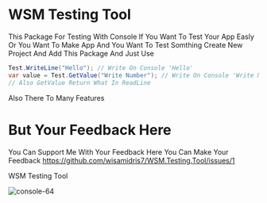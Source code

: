 # WSM Testing Tool
This Package For Testing With Console
If You Want To Test Your App Easly
Or You Want To Make App And You
Want To Test Somthing Create New Project
And Add This Package
And Just Use

```c#
Test.WriteLine("Hello"); // Write On Console 'Hello'
var value = Test.GetValue("Write Number"); // Write On Console 'Write Number : '
// Also GetValue Return What In ReadLine

```

Also There To Many Features

# But Your Feedback Here
You Can Support Me With Your Feedback
Here You Can Make Your Feedback
https://github.com/wisamidris7/WSM.Testing.Tool/issues/1

WSM Testing Tool 

![console-64](https://github.com/wisamidris7/WSM.Testing.Tool/assets/104096256/d49e45ea-3e73-42cc-b051-49679a0d17cd)
